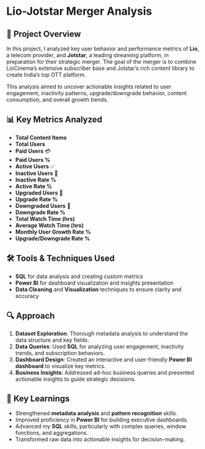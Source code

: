 # Lio-Jotstar Merger Analysis

## 🚀 Project Overview

In this project, I analyzed key user behavior and performance metrics of **Lio**, a telecom provider, and **Jotstar**, a leading streaming platform, in preparation for their strategic merger. The goal of the merger is to combine LioCinema’s extensive subscriber base and Jotstar’s rich content library to create India’s top OTT platform.

This analysis aimed to uncover actionable insights related to user engagement, inactivity patterns, upgrade/downgrade behavior, content consumption, and overall growth trends.

## 📊 Key Metrics Analyzed

- **Total Content Items**
- **Total Users**
- **Paid Users** 💳
- **Paid Users %**
- **Active Users** ✅
- **Inactive Users** 🚫
- **Inactive Rate %**
- **Active Rate %**
- **Upgraded Users** 🔼
- **Upgrade Rate %**
- **Downgraded Users** 🔽
- **Downgrade Rate %**
- **Total Watch Time (hrs)**
- **Average Watch Time (hrs)**
- **Monthly User Growth Rate %**
- **Upgrade/Downgrade Rate %**

## 🛠 Tools & Techniques Used

- **SQL** for data analysis and creating custom metrics
- **Power BI** for dashboard visualization and insights presentation
- **Data Cleaning** and **Visualization** techniques to ensure clarity and accuracy

## 🔍 Approach

1. **Dataset Exploration**: Thorough metadata analysis to understand the data structure and key fields.
2. **Data Queries**: Used **SQL** for analyzing user engagement, inactivity trends, and subscription behaviors.
3. **Dashboard Design**: Created an interactive and user-friendly **Power BI dashboard** to visualize key metrics.
4. **Business Insights**: Addressed ad-hoc business queries and presented actionable insights to guide strategic decisions.

## 🧠 Key Learnings

- Strengthened **metadata analysis** and **pattern recognition** skills.
- Improved proficiency in **Power BI** for building executive dashboards.
- Advanced my **SQL** skills, particularly with complex queries, window functions, and aggregations.
- Transformed raw data into actionable insights for decision-making.
